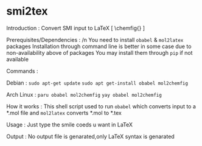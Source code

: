 # smi2tex

Introduction :
Convert SMI input to LaTeX [ \chemfig{} ]

Prerequisites/Dependencies : /n
You need to install `obabel` & `mol2latex` packages
Installation through command line is better in some case due to non-availability above of packages
You may install them through `pip` if not available

Commands :

Debian :
`sudo apt-get update`
`sudo apt get-install obabel mol2chemfig`

Arch Linux :
`paru obabel mol2chemfig`
`yay obabel mol2chemfig`

How it works :
This shell script used to run `obabel` which converts input to a *.mol file and `mol2latex` converts *.mol to *.tex

Usage :
Just type the smile coeds u want in LaTeX

Output :
No output file is genarated,only LaTeX syntax is genarated
